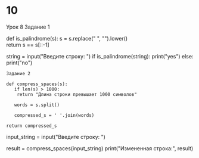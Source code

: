 # 10
Урок 8
Задание 1

def is_palindrome(s):
    s = s.replace(" ", "").lower()  
    return s == s[::-1]  

string = input("Введите строку: ")
if is_palindrome(string):
    print("yes")
else:
    print("no")

    Задание 2

    def compress_spaces(s):
       if len(s) > 1000:
        return "Длина строки превышает 1000 символов"
    
       words = s.split()
    
       compressed_s = ' '.join(words)
    
    return compressed_s

input_string = input("Введите строку: ")

result = compress_spaces(input_string)
print("Измененная строка:", result)
